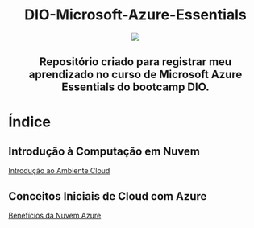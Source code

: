 <h1 align="center"> DIO-Microsoft-Azure-Essentials </h1>

<div align="center">
    <img src="https://hermes.dio.me/tracks/73b2de55-d67a-4dcc-8bea-4a16d0c4d30c.png"></div>


<h2 align="center"> Repositório criado para registrar meu aprendizado no curso de Microsoft Azure Essentials do bootcamp DIO. </h2>

# Índice

## Introdução à Computação em Nuvem

[Introdução ao Ambiente Cloud](./Introducao/INTRODUCAO.md)

## Conceitos Iniciais de Cloud com Azure

[Benefícios da Nuvem Azure](./Beneficios/BENEFICIOS.md)
